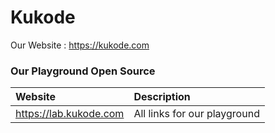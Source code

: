 # Kukode 

Our Website : https://kukode.com

### Our Playground Open Source

| Website | Description |
|:------- |:------------|
| https://lab.kukode.com | All links for our playground | 
